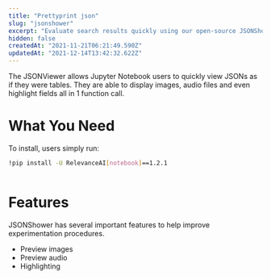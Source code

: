```yaml
---
title: "Prettyprint json"
slug: "jsonshower"
excerpt: "Evaluate search results quickly using our open-source JSONShower"
hidden: false
createdAt: "2021-11-21T06:21:49.590Z"
updatedAt: "2021-12-14T13:42:32.622Z"
---
```

The JSONViewer allows Jupyter Notebook users to quickly view JSONs as if they were tables. They are able to display images, audio files and even highlight fields all in 1 function call.

# What You Need

To install, users simply run:

```bash Bash
!pip install -U RelevanceAI[notebook]==1.2.1
```
```bash
```

# Features

JSONShower has several important features to help improve experimentation procedures.

- Preview images
- Preview audio
- Highlighting
